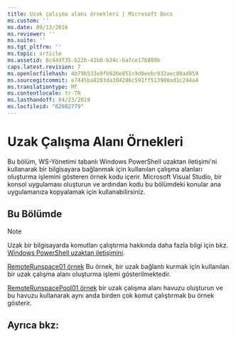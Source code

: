```yaml
---
title: Uzak çalışma alanı örnekleri | Microsoft Docs
ms.custom: ''
ms.date: 09/13/2016
ms.reviewer: ''
ms.suite: ''
ms.tgt_pltfrm: ''
ms.topic: article
ms.assetid: 8c44df35-b22b-41b0-b34c-ba7ce17b889b
caps.latest.revision: 7
ms.openlocfilehash: 4b79b533e9fb926e851c9d0eebc932aec80ad959
ms.sourcegitcommit: e7445ba8203da304286c591ff513900ad1c244a4
ms.translationtype: MT
ms.contentlocale: tr-TR
ms.lasthandoff: 04/23/2019
ms.locfileid: "62082779"
---
```

# <a name="remote-runspace-samples"></a>Uzak Çalışma Alanı Örnekleri

Bu bölüm, WS-Yönetimi tabanlı Windows PowerShell uzaktan iletişimi'ni kullanarak bir bilgisayara bağlanmak için kullanılan çalışma alanları oluşturma işlemini gösteren örnek kodu içerir. Microsoft Visual Studio, bir konsol uygulaması oluşturun ve ardından kodu bu bölümdeki konular ana uygulamanıza kopyalamak için kullanabilirsiniz.

## <a name="in-this-section"></a>Bu Bölümde

> [!NOTE]
> Uzak bir bilgisayarda komutları çalıştırma hakkında daha fazla bilgi için bkz. [Windows PowerShell uzaktan iletişimini](https://msdn.microsoft.com/en-us/library/ee706563(v=vs.85).aspx).

 [RemoteRunspace01 örnek](./remoterunspace01-sample.md) Bu örnek, bir uzak bağlantı kurmak için kullanılan bir uzak çalışma alanı oluşturma işlemi gösterilmektedir.

 [RemoteRunspacePool01 örnek](./remoterunspacepool01-sample.md) bir uzak çalışma alanı havuzu oluşturun ve bu havuzu kullanarak aynı anda birden çok komut çalıştırmak bu örnek gösterir.

## <a name="see-also"></a>Ayrıca bkz:
